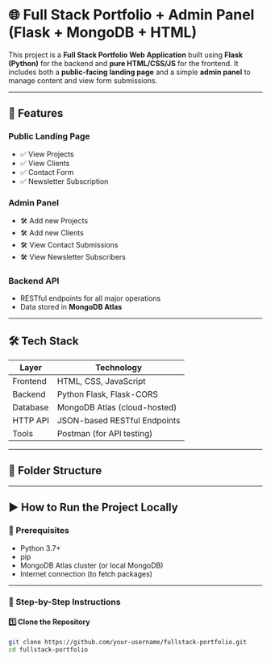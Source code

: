 # 🌐 Full Stack Portfolio + Admin Panel (Flask + MongoDB + HTML)

This project is a **Full Stack Portfolio Web Application** built using **Flask (Python)** for the backend and **pure HTML/CSS/JS** for the frontend. It includes both a **public-facing landing page** and a simple **admin panel** to manage content and view form submissions.

---

## 📌 Features

### Public Landing Page
- ✅ View Projects
- ✅ View Clients
- ✅ Contact Form
- ✅ Newsletter Subscription

### Admin Panel
- 🛠 Add new Projects
- 🛠 Add new Clients
- 🛠 View Contact Submissions
- 🛠 View Newsletter Subscribers

### Backend API
- RESTful endpoints for all major operations
- Data stored in **MongoDB Atlas**

---

## 🛠️ Tech Stack

| Layer     | Technology                    |
|-----------|-------------------------------|
| Frontend  | HTML, CSS, JavaScript         |
| Backend   | Python Flask, Flask-CORS      |
| Database  | MongoDB Atlas (cloud-hosted)  |
| HTTP API  | JSON-based RESTful Endpoints  |
| Tools     | Postman (for API testing)     |

---

## 📁 Folder Structure

---

## ▶️ How to Run the Project Locally

### 🔧 Prerequisites

- Python 3.7+
- pip
- MongoDB Atlas cluster (or local MongoDB)
- Internet connection (to fetch packages)

---

### 🔌 Step-by-Step Instructions

#### 1️⃣ Clone the Repository

```bash
git clone https://github.com/your-username/fullstack-portfolio.git
cd fullstack-portfolio



